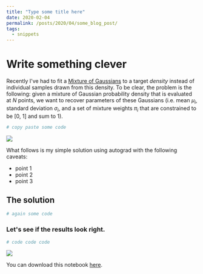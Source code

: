 ```yaml
---
title: "Type some title here"
date: 2020-02-04
permalink: /posts/2020/04/some_blog_post/
tags:
  - snippets
---
```

# Write something clever

Recently I've had to fit a [Mixture of Gaussians](https://en.wikipedia.org/wiki/Mixture_model#Gaussian_mixture_model) to a target *density* instead of individual samples drawn from this density. To be clear, the problem is the following: given a mixture of Gaussian probability density that is evaluated at $N$ points, we want to recover parameters of these Gaussians (i.e. mean $\mu_{i}$, standard deviation $\sigma_{i}$, and a set of mixture weights $\pi_{i}$ that are constrained to be [0, 1] and sum to 1).

```python
# copy paste some code
```

![](/images/GMM_autograd_1_1.png)


What follows is my simple solution using autograd with the following caveats:
* point 1
* point 2
* point 3

## The solution


```python
# again some code
```


### Let's see if the results look right.

```python
# code code code
```

![](/images/GMM_autograd_6_1.png)

You can download this notebook [here](http://mjboos.github.io/files/GMM_autograd.ipynb).

